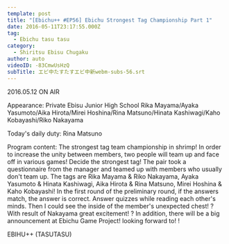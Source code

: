 ```yaml
---
template: post
title: "[Ebichu++ #EP56] Ebichu Strongest Tag Championship Part 1"
date: 2016-05-11T23:17:55.000Z
tag:
  - Ebichu tasu tasu
category:
  - Shiritsu Ebisu Chugaku
author: auto
videoID: -83CmwUsHzQ
subTitle: エビ中たすたすエビ中新webm-subs-56.srt
---
```

2016.05.12 ON AIR

Appearance: Private Ebisu Junior High School
Rika Mayama/Ayaka Yasumoto/Aika Hirota/Mirei Hoshina/Rina Matsuno/Hinata Kashiwagi/Kaho Kobayashi/Riko Nakayama

Today's daily duty: Rina Matsuno

Program content: The strongest tag team championship in shrimp! In order to increase the unity between members, two people will team up and face off in various games! Decide the strongest tag! The pair took a questionnaire from the manager and teamed up with members who usually don't team up. The tags are Rika Mayama & Riko Nakayama, Ayaka Yasumoto & Hinata Kashiwagi, Aika Hirota & Rina Matsuno, Mirei Hoshina & Kaho Kobayashi! In the first round of the preliminary round, if the answers match, the answer is correct. Answer quizzes while reading each other's minds. Then I could see the inside of the member's unexpected chest! ? With result of Nakayama great excitement! ? In addition, there will be a big announcement at Ebichu Game Project! looking forward to! !


EBIHU++ (TASUTASU)
